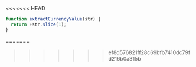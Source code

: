 <<<<<<< HEAD
```js run
function extractCurrencyValue(str) {
  return +str.slice(1);
}
```
=======
>>>>>>> ef8d576821ff28c69bfb7410dc79fd216b0a315b
